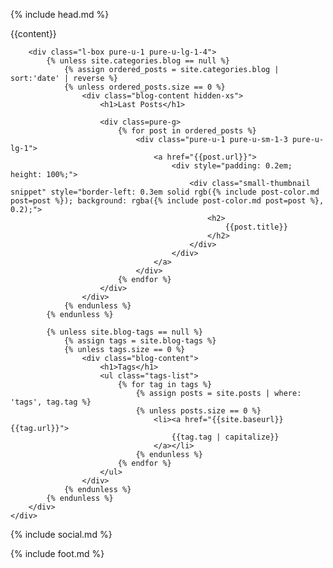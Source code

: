 {% include head.md %}

<div class="l-box blog">
    <div class="pure-g">
        <div class="l-box pure-u-1 pure-u-lg-3-4">
            {{content}}
        </div>
        
        <div class="l-box pure-u-1 pure-u-lg-1-4">
            {% unless site.categories.blog == null %}
                {% assign ordered_posts = site.categories.blog | sort:'date' | reverse %}
                {% unless ordered_posts.size == 0 %}
                    <div class="blog-content hidden-xs">
                        <h1>Last Posts</h1>

                        <div class=pure-g>
                            {% for post in ordered_posts %}                                
                                <div class="pure-u-1 pure-u-sm-1-3 pure-u-lg-1">
                                    <a href="{{post.url}}">
                                        <div style="padding: 0.2em; height: 100%;">
                                            <div class="small-thumbnail snippet" style="border-left: 0.3em solid rgb({% include post-color.md post=post %}); background: rgba({% include post-color.md post=post %}, 0.2);">
                                                <h2>
                                                    {{post.title}}
                                                </h2>
                                            </div>
                                        </div>
                                    </a>
                                </div>
                            {% endfor %}
                        </div>
                    </div>
                {% endunless %}
            {% endunless %}
            
            {% unless site.blog-tags == null %}
                {% assign tags = site.blog-tags %}
                {% unless tags.size == 0 %}
                    <div class="blog-content">
                        <h1>Tags</h1>
                        <ul class="tags-list">
                            {% for tag in tags %}
                                {% assign posts = site.posts | where: 'tags', tag.tag %}
                                {% unless posts.size == 0 %}
                                    <li><a href="{{site.baseurl}}{{tag.url}}">
                                        {{tag.tag | capitalize}}
                                    </a></li>
                                {% endunless %}
                            {% endfor %}
                        </ul>
                    </div>
                {% endunless %}
            {% endunless %}
        </div>
    </div>
</div>

<div class="blog-social">
    {% include social.md %}
</div>
    
{% include foot.md %}